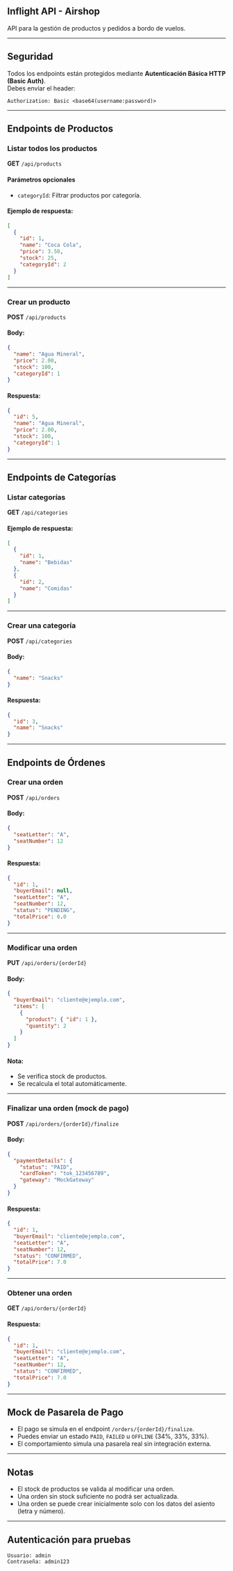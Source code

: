 
## Inflight API - Airshop

API para la gestión de productos y pedidos a bordo de vuelos.

---

## Seguridad

Todos los endpoints están protegidos mediante **Autenticación Básica HTTP (Basic Auth)**.  
Debes enviar el header:

```
Authorization: Basic <base64(username:password)>
```

---

## Endpoints de Productos

### Listar todos los productos

**GET** `/api/products`

#### Parámetros opcionales
- `categoryId`: Filtrar productos por categoría.

#### Ejemplo de respuesta:
```json
[
  {
    "id": 1,
    "name": "Coca Cola",
    "price": 3.50,
    "stock": 25,
    "categoryId": 2
  }
]
```

---

### Crear un producto

**POST** `/api/products`

#### Body:
```json
{
  "name": "Agua Mineral",
  "price": 2.00,
  "stock": 100,
  "categoryId": 1
}
```

#### Respuesta:
```json
{
  "id": 5,
  "name": "Agua Mineral",
  "price": 2.00,
  "stock": 100,
  "categoryId": 1
}
```

---

## Endpoints de Categorías

### Listar categorías

**GET** `/api/categories`

#### Ejemplo de respuesta:
```json
[
  {
    "id": 1,
    "name": "Bebidas"
  },
  {
    "id": 2,
    "name": "Comidas"
  }
]
```

---

### Crear una categoría

**POST** `/api/categories`

#### Body:
```json
{
  "name": "Snacks"
}
```

#### Respuesta:
```json
{
  "id": 3,
  "name": "Snacks"
}
```

---

## Endpoints de Órdenes

### Crear una orden

**POST** `/api/orders`

#### Body:
```json
{
  "seatLetter": "A",
  "seatNumber": 12
}
```

#### Respuesta:
```json
{
  "id": 1,
  "buyerEmail": null,
  "seatLetter": "A",
  "seatNumber": 12,
  "status": "PENDING",
  "totalPrice": 0.0
}
```

---

### Modificar una orden

**PUT** `/api/orders/{orderId}`

#### Body:
```json
{
  "buyerEmail": "cliente@ejemplo.com",
  "items": [
    {
      "product": { "id": 1 },
      "quantity": 2
    }
  ]
}
```

#### Nota:
- Se verifica stock de productos.
- Se recalcula el total automáticamente.

---

### Finalizar una orden (mock de pago)

**POST** `/api/orders/{orderId}/finalize`

#### Body:
```json
{
  "paymentDetails": {
    "status": "PAID",
    "cardToken": "tok_123456789",
    "gateway": "MockGateway"
  }
}
```

#### Respuesta:
```json
{
  "id": 1,
  "buyerEmail": "cliente@ejemplo.com",
  "seatLetter": "A",
  "seatNumber": 12,
  "status": "CONFIRMED",
  "totalPrice": 7.0
}
```

---

### Obtener una orden

**GET** `/api/orders/{orderId}`

#### Respuesta:
```json
{
  "id": 1,
  "buyerEmail": "cliente@ejemplo.com",
  "seatLetter": "A",
  "seatNumber": 12,
  "status": "CONFIRMED",
  "totalPrice": 7.0
}
```

---

## Mock de Pasarela de Pago

- El pago se simula en el endpoint `/orders/{orderId}/finalize`.
- Puedes enviar un estado `PAID`, `FAILED` u `OFFLINE` (34%, 33%, 33%).
- El comportamiento simula una pasarela real sin integración externa.

---

## Notas

- El stock de productos se valida al modificar una orden.
- Una orden sin stock suficiente no podrá ser actualizada.
- Una orden se puede crear inicialmente solo con los datos del asiento (letra y número).

---

## Autenticación para pruebas

```
Usuario: admin
Contraseña: admin123
```
